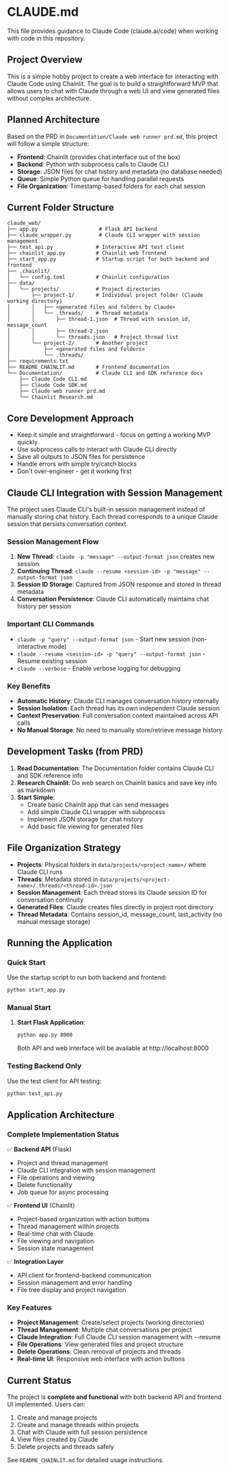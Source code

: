 # CLAUDE.md

This file provides guidance to Claude Code (claude.ai/code) when working with code in this repository.

## Project Overview

This is a simple hobby project to create a web interface for interacting with Claude Code using Chainlit. The goal is to build a straightforward MVP that allows users to chat with Claude through a web UI and view generated files without complex architecture.

## Planned Architecture

Based on the PRD in `Documentation/Claude web runner prd.md`, this project will follow a simple structure:

- **Frontend**: Chainlit (provides chat interface out of the box)
- **Backend**: Python with subprocess calls to Claude CLI
- **Storage**: JSON files for chat history and metadata (no database needed)
- **Queue**: Simple Python queue for handling parallel requests
- **File Organization**: Timestamp-based folders for each chat session

## Current Folder Structure

```
claude_web/
├── app.py                    # Flask API backend
├── claude_wrapper.py         # Claude CLI wrapper with session management
├── test_api.py              # Interactive API test client
├── chainlit_app.py          # Chainlit web frontend
├── start_app.py             # Startup script for both backend and frontend
├── .chainlit/
│   └── config.toml          # Chainlit configuration
├── data/
│   └── projects/            # Project directories
│       ├── project-1/       # Individual project folder (Claude working directory)
│       │   ├── <generated files and folders by Claude>
│       │   └── .threads/    # Thread metadata
│       │       ├── thread-1.json  # Thread with session_id, message_count
│       │       ├── thread-2.json
│       │       └── threads.json   # Project thread list
│       └── project-2/       # Another project
│           ├── <generated files and folders>
│           └── .threads/
├── requirements.txt
├── README_CHAINLIT.md       # Frontend documentation
└── Documentation/           # Claude CLI and SDK reference docs
    ├── Claude Code CLI.md
    ├── Claude Code SDK.md
    ├── Claude web runner prd.md
    └── Chainlit Research.md
```

## Core Development Approach

- Keep it simple and straightforward - focus on getting a working MVP quickly
- Use subprocess calls to interact with Claude CLI directly
- Save all outputs to JSON files for persistence
- Handle errors with simple try/catch blocks
- Don't over-engineer - get it working first

## Claude CLI Integration with Session Management

The project uses Claude CLI's built-in session management instead of manually storing chat history. Each thread corresponds to a unique Claude session that persists conversation context.

### Session Management Flow
1. **New Thread**: `claude -p "message" --output-format json` creates new session
2. **Continuing Thread**: `claude --resume <session-id> -p "message" --output-format json` 
3. **Session ID Storage**: Captured from JSON response and stored in thread metadata
4. **Conversation Persistence**: Claude CLI automatically maintains chat history per session

### Important CLI Commands
- `claude -p "query" --output-format json` - Start new session (non-interactive mode)
- `claude --resume <session-id> -p "query" --output-format json` - Resume existing session
- `claude --verbose` - Enable verbose logging for debugging

### Key Benefits
- **Automatic History**: Claude CLI manages conversation history internally
- **Session Isolation**: Each thread has its own independent Claude session
- **Context Preservation**: Full conversation context maintained across API calls
- **No Manual Storage**: No need to manually store/retrieve message history

## Development Tasks (from PRD)

1. **Read Documentation**: The Documentation folder contains Claude CLI and SDK reference info
2. **Research Chainlit**: Do web search on Chainlit basics and save key info as markdown
3. **Start Simple**: 
   - Create basic Chainlit app that can send messages
   - Add simple Claude CLI wrapper with subprocess
   - Implement JSON storage for chat history
   - Add basic file viewing for generated files

## File Organization Strategy

- **Projects**: Physical folders in `data/projects/<project-name>/` where Claude CLI runs
- **Threads**: Metadata stored in `data/projects/<project-name>/.threads/<thread-id>.json`
- **Session Management**: Each thread stores its Claude session ID for conversation continuity
- **Generated Files**: Claude creates files directly in project root directory
- **Thread Metadata**: Contains session_id, message_count, last_activity (no manual message storage)

## Running the Application

### Quick Start
Use the startup script to run both backend and frontend:
```bash
python start_app.py
```

### Manual Start
1. **Start Flask Application**:
   ```bash
   python app.py 8000
   ```
   Both API and web interface will be available at http://localhost:8000

### Testing Backend Only
Use the test client for API testing:
```bash
python test_api.py
```

## Application Architecture

### Complete Implementation Status
✅ **Backend API** (Flask)
- Project and thread management
- Claude CLI integration with session management  
- File operations and viewing
- Delete functionality
- Job queue for async processing

✅ **Frontend UI** (Chainlit)
- Project-based organization with action buttons
- Thread management within projects
- Real-time chat with Claude
- File viewing and navigation
- Session state management

✅ **Integration Layer**
- API client for frontend-backend communication
- Session management and error handling
- File tree display and project navigation

### Key Features
- **Project Management**: Create/select projects (working directories)
- **Thread Management**: Multiple chat conversations per project
- **Claude Integration**: Full Claude CLI session management with --resume
- **File Operations**: View generated files and project structure  
- **Delete Operations**: Clean removal of projects and threads
- **Real-time UI**: Responsive web interface with action buttons

## Current Status

The project is **complete and functional** with both backend API and frontend UI implemented. Users can:
1. Create and manage projects
2. Create and manage threads within projects  
3. Chat with Claude with full session persistence
4. View files created by Claude
5. Delete projects and threads safely

See `README_CHAINLIT.md` for detailed usage instructions.
